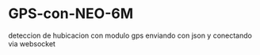 # GPS-con-NEO-6M
deteccion de hubicacion con modulo gps enviando con json y conectando via websocket
